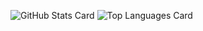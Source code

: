 ![GitHub Stats Card](https://github-readme-stats.vercel.app/api?username=takumi34&show_icons=true&count_private=true&theme=merko)
![Top Languages Card](https://github-readme-stats.vercel.app/api/top-langs/?username=takumi34&hide=html,css&count_private=true&theme=merko)
